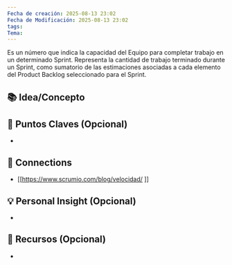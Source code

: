 ```yaml
---
Fecha de creación: 2025-08-13 23:02
Fecha de Modificación: 2025-08-13 23:02
tags: 
Tema:
---
```

Es un número que indica la capacidad del Equipo para completar trabajo en un determinado Sprint. Representa la cantidad de trabajo terminado durante un Sprint, como sumatorio de las estimaciones asociadas a cada elemento del Product Backlog seleccionado para el Sprint.

## 📚 Idea/Concepto 


## 📌 Puntos Claves (Opcional)
- 

## 🔗 Connections
- [[https://www.scrumio.com/blog/velocidad/ ]]

## 💡 Personal Insight (Opcional)
- 
## 🧾 Recursos (Opcional)
- 